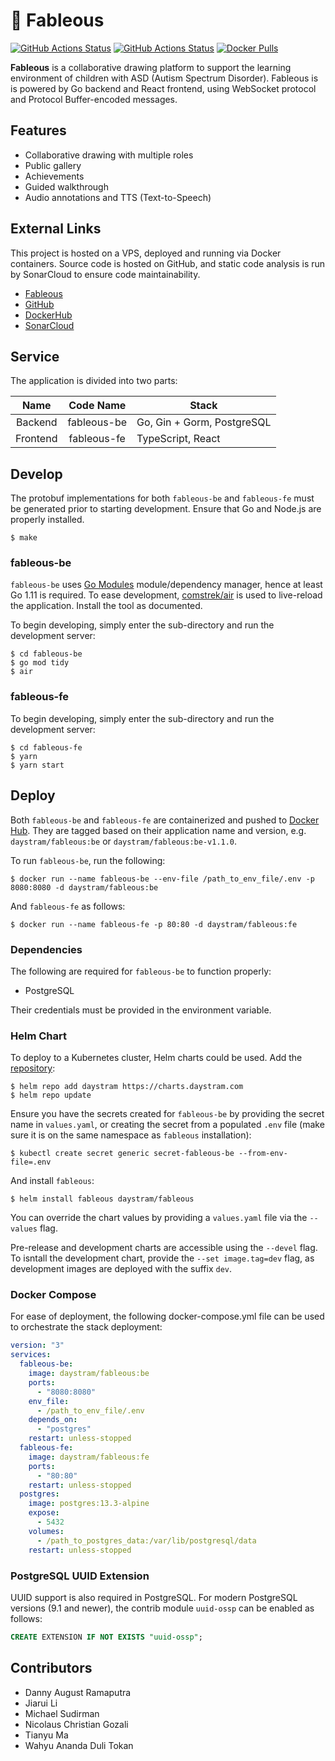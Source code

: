 # :art: Fableous

[![GitHub Actions Status](https://github.com/deco-finter/fableous/actions/workflows/build-backend.yml/badge.svg)](https://github.com/deco-finter/fableous/actions/workflows/build-backend.yml)
[![GitHub Actions Status](https://github.com/deco-finter/fableous/actions/workflows/build-frontend.yml/badge.svg)](https://github.com/deco-finter/fableous/actions/workflows/build-frontend.yml)
[![Docker Pulls](https://img.shields.io/docker/pulls/daystram/fableous)](https://hub.docker.com/r/daystram/fableous)

**Fableous** is a collaborative drawing platform to support the learning environment of children with ASD (Autism Spectrum Disorder). Fableous is is powered by Go backend and React frontend, using WebSocket protocol and Protocol Buffer-encoded messages.

## Features

- Collaborative drawing with multiple roles
- Public gallery
- Achievements
- Guided walkthrough
- Audio annotations and TTS (Text-to-Speech)

## External Links
This project is hosted on a VPS, deployed and running via Docker containers. Source code is hosted on GitHub, and static code analysis is run by SonarCloud to ensure code maintainability.
- [Fableous](https://fableous.daystram.com)
- [GitHub](https://github.com/deco-finter/fableous)
- [DockerHub](https://hub.docker.com/r/daystram/fableous)
- [SonarCloud](https://sonarcloud.io/project/overview?id=deco-finter_fableous)

## Service

The application is divided into two parts:

|   Name   |  Code Name  | Stack                      |
| :------: | :---------: | -------------------------- |
| Backend  | fableous-be | Go, Gin + Gorm, PostgreSQL |
| Frontend | fableous-fe | TypeScript, React          |

## Develop

The protobuf implementations for both `fableous-be` and `fableous-fe` must be generated prior to starting development. Ensure that Go and Node.js are properly installed.

```shell
$ make
```

### fableous-be

`fableous-be` uses [Go Modules](https://blog.golang.org/using-go-modules) module/dependency manager, hence at least Go 1.11 is required. To ease development, [comstrek/air](https://github.com/cosmtrek/air) is used to live-reload the application. Install the tool as documented.

To begin developing, simply enter the sub-directory and run the development server:

```shell
$ cd fableous-be
$ go mod tidy
$ air
```

### fableous-fe

To begin developing, simply enter the sub-directory and run the development server:

```shell
$ cd fableous-fe
$ yarn
$ yarn start
```

## Deploy

Both `fableous-be` and `fableous-fe` are containerized and pushed to [Docker Hub](https://hub.docker.com/r/daystram/fableous). They are tagged based on their application name and version, e.g. `daystram/fableous:be` or `daystram/fableous:be-v1.1.0`.

To run `fableous-be`, run the following:

```shell
$ docker run --name fableous-be --env-file /path_to_env_file/.env -p 8080:8080 -d daystram/fableous:be
```

And `fableous-fe` as follows:

```shell
$ docker run --name fableous-fe -p 80:80 -d daystram/fableous:fe
```

### Dependencies

The following are required for `fableous-be` to function properly:

- PostgreSQL

Their credentials must be provided in the environment variable.

### Helm Chart

To deploy to a Kubernetes cluster, Helm charts could be used. Add the [repository](https://charts.daystram.com):

```shell
$ helm repo add daystram https://charts.daystram.com
$ helm repo update
```

Ensure you have the secrets created for `fableous-be` by providing the secret name in `values.yaml`, or creating the secret from a populated `.env` file (make sure it is on the same namespace as `fableous` installation):

```shell
$ kubectl create secret generic secret-fableous-be --from-env-file=.env
```

And install `fableous`:

```shell
$ helm install fableous daystram/fableous
```

You can override the chart values by providing a `values.yaml` file via the `--values` flag.

Pre-release and development charts are accessible using the `--devel` flag. To isntall the development chart, provide the `--set image.tag=dev` flag, as development images are deployed with the suffix `dev`.

### Docker Compose

For ease of deployment, the following docker-compose.yml file can be used to orchestrate the stack deployment:

```yml
version: "3"
services:
  fableous-be:
    image: daystram/fableous:be
    ports:
      - "8080:8080"
    env_file:
      - /path_to_env_file/.env
    depends_on:
      - "postgres"
    restart: unless-stopped
  fableous-fe:
    image: daystram/fableous:fe
    ports:
      - "80:80"
    restart: unless-stopped
  postgres:
    image: postgres:13.3-alpine
    expose:
      - 5432
    volumes:
      - /path_to_postgres_data:/var/lib/postgresql/data
    restart: unless-stopped
```

### PostgreSQL UUID Extension

UUID support is also required in PostgreSQL. For modern PostgreSQL versions (9.1 and newer), the contrib module `uuid-ossp` can be enabled as follows:

```sql
CREATE EXTENSION IF NOT EXISTS "uuid-ossp";
```

## Contributors

- Danny August Ramaputra
- Jiarui Li
- Michael Sudirman
- Nicolaus Christian Gozali
- Tianyu Ma
- Wahyu Ananda Duli Tokan
